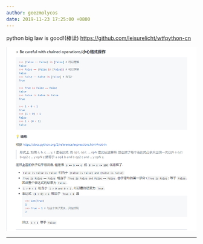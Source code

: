 ```yaml
---
author: geezmolycos
date: 2019-11-23 17:25:00 +0800
---
```


python big law is good!(棒读) <https://github.com/leisurelicht/wtfpython-cn>

![](/assets/images/qq-zone/2019-11-23-python.png)

---
